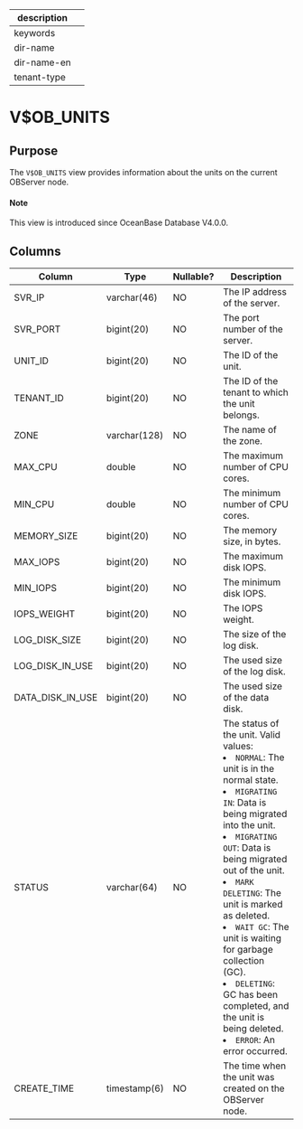 |description||
|---|---|
|keywords||
|dir-name||
|dir-name-en||
|tenant-type||

# V$OB_UNITS

## Purpose

The `V$OB_UNITS` view provides information about the units on the current OBServer node.

<main id="notice" type='explain'>
  <h4>Note</h4>
  <p>This view is introduced since OceanBase Database V4.0.0. </p>
</main>

## Columns

| Column | Type | Nullable? | Description |
|------------------|--------------|------------|-------------------------------------------------------------------------|
| SVR_IP | varchar(46) | NO | The IP address of the server. |
| SVR_PORT | bigint(20) | NO | The port number of the server. |
| UNIT_ID | bigint(20) | NO | The ID of the unit. |
| TENANT_ID | bigint(20) | NO | The ID of the tenant to which the unit belongs. |
| ZONE | varchar(128) | NO | The name of the zone. |
| MAX_CPU | double | NO | The maximum number of CPU cores. |
| MIN_CPU | double | NO | The minimum number of CPU cores. |
| MEMORY_SIZE | bigint(20) | NO | The memory size, in bytes. |
| MAX_IOPS | bigint(20) | NO | The maximum disk IOPS. |
| MIN_IOPS | bigint(20) | NO | The minimum disk IOPS. |
| IOPS_WEIGHT | bigint(20) | NO | The IOPS weight. |
| LOG_DISK_SIZE | bigint(20) | NO | The size of the log disk. |
| LOG_DISK_IN_USE | bigint(20) | NO | The used size of the log disk. |
| DATA_DISK_IN_USE | bigint(20) | NO | The used size of the data disk. |
| STATUS | varchar(64) | NO | The status of the unit. Valid values: <li> `NORMAL`: The unit is in the normal state.   <li> `MIGRATING IN`: Data is being migrated into the unit.   <li> `MIGRATING OUT`: Data is being migrated out of the unit.   <li> `MARK DELETING`: The unit is marked as deleted.<li>`WAIT GC`: The unit is waiting for garbage collection (GC). <li>`DELETING`: GC has been completed, and the unit is being deleted. <li> `ERROR`: An error occurred. |
| CREATE_TIME | timestamp(6) | NO | The time when the unit was created on the OBServer node. |
